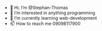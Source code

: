 - 👋 Hi, I’m @Stephan-Thomas
- 👀 I’m interested in anything programming
- 🌱 I’m currently learning web-development
- 📫 How to reach me 09098117900

<!---
Stephan-Thomas/Stephan-Thomas is a ✨ special ✨ repository because its `README.md` (this file) appears on your GitHub profile.
You can click the Preview link to take a look at your changes.
--->
